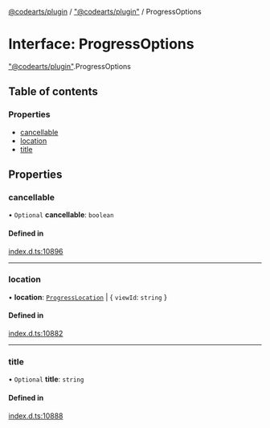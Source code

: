 [@codearts/plugin](../README.md) / ["@codearts/plugin"](../modules/_codearts_plugin_.md) / ProgressOptions

# Interface: ProgressOptions

["@codearts/plugin"](../modules/_codearts_plugin_.md).ProgressOptions

## Table of contents

### Properties

- [cancellable](codearts_plugin_.ProgressOptions.md#cancellable)
- [location](codearts_plugin_.ProgressOptions.md#location)
- [title](codearts_plugin_.ProgressOptions.md#title)

## Properties

### cancellable

• `Optional` **cancellable**: `boolean`

#### Defined in

[index.d.ts:10896](https://github.com/huaweicloud/cloudide-plugin-api/blob/b58031b/index.d.ts#L10896)

___

### location

• **location**: [`ProgressLocation`](../enums/codearts_plugin_.ProgressLocation.md) \| { `viewId`: `string`  }

#### Defined in

[index.d.ts:10882](https://github.com/huaweicloud/cloudide-plugin-api/blob/b58031b/index.d.ts#L10882)

___

### title

• `Optional` **title**: `string`

#### Defined in

[index.d.ts:10888](https://github.com/huaweicloud/cloudide-plugin-api/blob/b58031b/index.d.ts#L10888)

